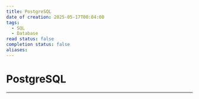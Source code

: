 ```yaml
---
title: PostgreSQL
date of creation: 2025-05-17T00:04:00
tags:
  - SQL
  - Database
read status: false
completion status: false
aliases:
---
```

# PostgreSQL
---

